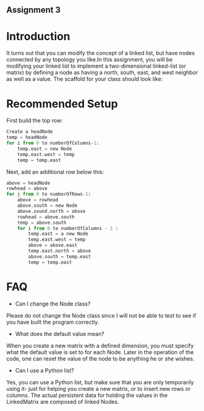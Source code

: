 Assignment 3 
------------------------

# Introduction #

It turns out that you can modify the concept of a linked list, but have nodes
connected by any topology you like.In this assignment, you will be modifying
your linked list to implement a two-dimensional linked-list (or matrix) by
defining a node as having a north, south, east, and west neighbor as well as a
value. The scaffold for your class should look like:


# Recommended Setup

First build the top row:

```python
Create a headNode
temp = headNode
for i from 0 to numberOfColumns-1:
    temp.east = new Node
    temp.east.west = temp
    temp = temp.east
```
    
Next, add an additional row below this:

```python
above = headNode
rowhead = above
for j from 0 to numberOfRows-1:
    above = rowhead
    above.south = new Node
    above.sound.north = above
    rowhead = above.south
    temp = above.south
    for i from 0 to numberOfColumns - 1 :
        temp.east = a new Node
        temp.east.west = temp
        above = above.east
        temp.east.north = above
        above.south = temp.east
        temp = temp.east
```

# FAQ #

* Can I change the Node class?

Please do not change the Node class since I will not be able to test to see if
you have built the program correctly.

* What does the default value mean?

When you create a new matrix with a defined dimension, you must specify what
the default value is set to for each Node. Later in the operation of the code,
one can reset the value of the node to be anything he or she wishes.

* Can I use a Python list?

Yes, you can use a Python list, but make sure that you are only temporarily
using it- just for helping you create a new matrix, or to insert new rows or
columns. The actual persistent data for holding the values in the LinkedMatrix
are composed of linked Nodes.

